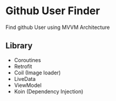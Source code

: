 # Github User Finder

 Find github User using MVVM Architecture

## Library
- Coroutines
- Retrofit
- Coil (Image loader)
- LiveData
- ViewModel
- Koin (Dependency Injection)




